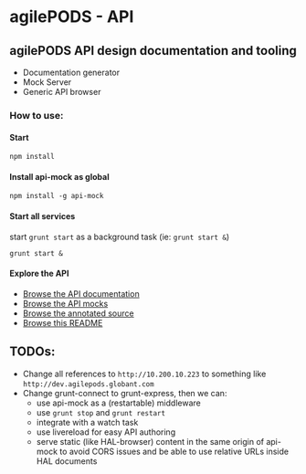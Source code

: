 # agilePODS - API

## agilePODS API design documentation and tooling

  * Documentation generator
  * Mock Server
  * Generic API browser

### How to use:

#### Start
  ```
  npm install
  ```

#### Install api-mock as global
  ```
  npm install -g api-mock
  ```

#### Start all services
  start `grunt start` as a background task (ie: `grunt start &`)
  ```
  grunt start &
  ```

#### Explore the API

  - [Browse the API documentation](http://10.200.10.223:3002/)
  - [Browse the API mocks](http://10.200.10.223:3001/browser.html#http://10.200.10.223:3000/api/users/kevin)
  - [Browse the annotated source](http://10.200.10.223:3002/annotated-source/Gruntfile.html)
  - [Browse this README](http://10.200.10.223:3002/README.html)

## TODOs:

  - Change all references to `http://10.200.10.223` to something like `http://dev.agilepods.globant.com`
  - Change grunt-connect to grunt-express, then we can:
    - use api-mock as a (restartable) middleware
    - use `grunt stop` and `grunt restart`
    - integrate with a watch task
    - use livereload for easy API authoring
    - serve static (like HAL-browser) content in the same origin of api-mock to avoid CORS issues and be able to use relative URLs inside HAL documents
